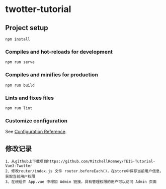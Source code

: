 # twotter-tutorial

## Project setup
```
npm install
```

### Compiles and hot-reloads for development
```
npm run serve
```

### Compiles and minifies for production
```
npm run build
```

### Lints and fixes files
```
npm run lint
```

### Customize configuration
See [Configuration Reference](https://cli.vuejs.org/config/).

## 修改记录
```
1、从github上下载项目https://github.com/MitchellRomney/TEIS-Tutorial-Vue3-Twotter
2、修改router/index.js 文件 router.beforeEach()，在store中保存当前用户信息，获取当前用户权限
3、在根组件 App.vue 中增加 Admin 链接，具有管理权限的用户可以访问 Admin 页面

```
